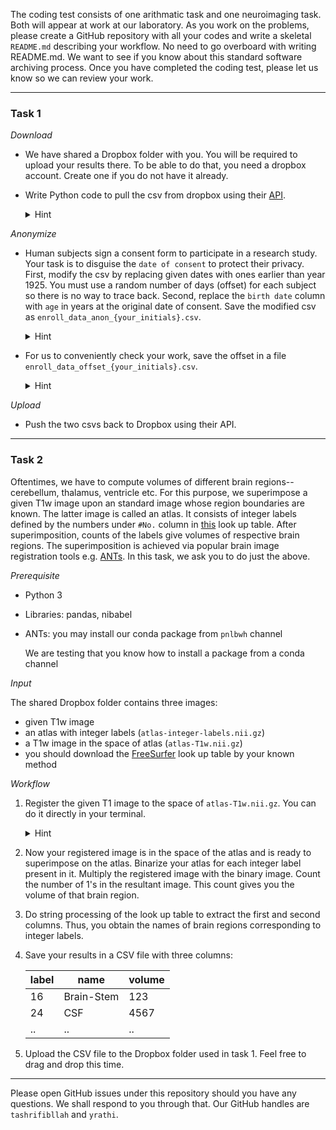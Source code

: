 The coding test consists of one arithmatic task and one neuroimaging task. 
Both will appear at work at our laboratory. As you work on the problems, please create a GitHub repository with all your codes 
and write a skeletal `README.md` describing your workflow. No need to go overboard with writing README.md. 
We want to see if you know about this standard software archiving process.
Once you have completed the coding test, please let us know so we can review your work.

---

### Task 1

*Download*
* We have shared a Dropbox folder with you. You will be required to upload your results there. To be able to do that, you need a dropbox account. Create one if you do not have it already.
* Write Python code to pull the csv from dropbox using their [API](https://github.com/dropbox/dropbox-sdk-python).

  <details>
  <summary>Hint</summary>
  
    * `upload()` and `download()` examples at https://github.com/dropbox/dropbox-sdk-python/blob/main/example/updown.py
    
    * Remember to include `/` to access a folder via the API i.e. `/recruitment_project`
  </details>
  
*Anonymize*
* Human subjects sign a consent form to participate in a research study. Your task is to disguise the `date of consent` to protect their privacy. First, modify the csv by replacing given dates with ones earlier than year 1925. You must use a random number of days (offset) for each subject so there is no way to trace back. Second, replace the `birth date` column with `age` in years at the original date of consent. Save the modified csv as `enroll_data_anon_{your_initials}.csv`. 

  <details>
  <summary>Hint</summary>
  
    `enroll_data_anon_{your_initials}.csv` should look like:
    
    |	| site ID | date of consent | cohort | age |
    |-|-|-|-|-|
    | 1	| BWH | 8/13/1924 | CHR | 45 |
    | .	| ... | ... | ... | ... |
    
      
  </details>

* For us to conveniently check your work, save the offset in a file `enroll_data_offset_{your_initials}.csv`.

  <details>
  <summary>Hint</summary>
  
    `enroll_data_offset_{your_initials}.csv` should look like:
    
    |	| days_offset |
    |-|-|
    | 1	| 35041 |
    | 2	| 35049 |
    | 3	| 35055 |
    | .	| ... |
      
  </details>

*Upload*
* Push the two csvs back to Dropbox using their API.


---

### Task 2

Oftentimes, we have to compute volumes of different brain regions--cerebellum, thalamus, ventricle etc.
For this purpose, we superimpose a given T1w image upon an standard image whose region boundaries are known.
The latter image is called an atlas. It consists of integer labels defined by the numbers under `#No.`
column in [this](https://surfer.nmr.mgh.harvard.edu/fswiki/FsTutorial/AnatomicalROI/FreeSurferColorLUT) look up table.
After superimposition, counts of the labels give volumes of respective brain regions. The superimposition is achieved
via popular brain image registration tools e.g. [ANTs](https://surfer.nmr.mgh.harvard.edu/fswiki/FsTutorial/AnatomicalROI/FreeSurferColorLUT).
In this task, we ask you to do just the above.


*Prerequisite*

* Python 3
* Libraries: pandas, nibabel
* ANTs: you may install our conda package from `pnlbwh` channel

  We are testing that you know how to install a package from a conda channel


*Input*

  The shared Dropbox folder contains three images:

* given T1w image
* an atlas with integer labels (`atlas-integer-labels.nii.gz`)
* a T1w image in the space of atlas (`atlas-T1w.nii.gz`)
* you should download the [FreeSurfer](https://surfer.nmr.mgh.harvard.edu/fswiki/FsTutorial/AnatomicalROI/FreeSurferColorLUT) look up table by your known method
  


*Workflow*
    
1. Register the given T1 image to the space of `atlas-T1w.nii.gz`. You can do it directly in your terminal.
   
   <details><summary>Hint</summary>
  
   After installing the ANTs package, you may do `antsRegistration --help` to learn about the sequence of
   arguments to pass to `antsRegistration`.
  
   </details>

2. Now your registered image is in the space of the atlas and is ready to superimpose on the atlas.
   Binarize your atlas for each integer label present in it. Multiply the registered image with the binary image.
   Count the number of 1's in the resultant image. This count gives you the volume of that brain region.

3. Do string processing of the look up table to extract the first and second columns. Thus, you obtain the names of brain regions
   corresponding to integer labels.

4. Save your results in a CSV file with three columns:
    
    | label | name | volume |
    | - | - | - |
    | 16 | Brain-Stem | 123
    | 24 | CSF | 4567 |
    | .. | .. | .. |

5. Upload the CSV file to the Dropbox folder used in task 1. Feel free to drag and drop this time.




---

Please open GitHub issues under this repository should you have any questions. We shall respond to you through that. Our GitHub handles are `tashrifibllah` and `yrathi`.
